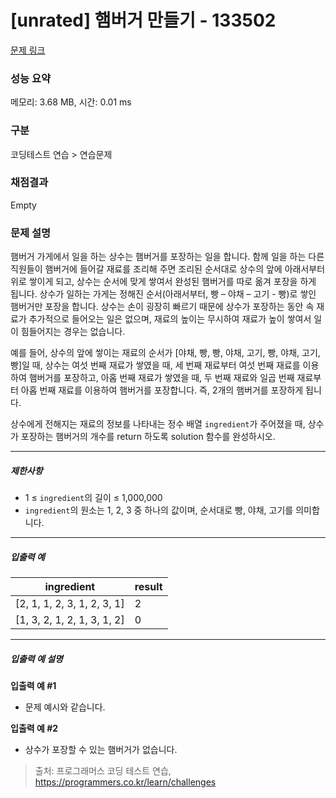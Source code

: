 # [unrated] 햄버거 만들기 - 133502 

[문제 링크](https://school.programmers.co.kr/learn/courses/30/lessons/133502) 

### 성능 요약

메모리: 3.68 MB, 시간: 0.01 ms

### 구분

코딩테스트 연습 > 연습문제

### 채점결과

Empty

### 문제 설명

<p>햄버거 가게에서 일을 하는 상수는 햄버거를 포장하는 일을 합니다. 함께 일을 하는 다른 직원들이 햄버거에 들어갈  재료를 조리해 주면 조리된 순서대로 상수의 앞에 아래서부터 위로 쌓이게 되고, 상수는 순서에 맞게 쌓여서 완성된 햄버거를 따로 옮겨 포장을 하게 됩니다. 상수가 일하는 가게는 정해진 순서(아래서부터, 빵 – 야채 – 고기 - 빵)로 쌓인 햄버거만 포장을 합니다. 상수는 손이 굉장히 빠르기 때문에 상수가 포장하는 동안 속 재료가 추가적으로 들어오는 일은 없으며,  재료의 높이는 무시하여  재료가 높이 쌓여서 일이 힘들어지는 경우는 없습니다.</p>

<p>예를 들어, 상수의 앞에 쌓이는 재료의 순서가 [야채, 빵, 빵, 야채, 고기, 빵, 야채, 고기, 빵]일 때, 상수는 여섯 번째 재료가 쌓였을 때, 세 번째 재료부터 여섯 번째 재료를 이용하여 햄버거를 포장하고, 아홉 번째 재료가 쌓였을 때, 두 번째 재료와 일곱 번째 재료부터 아홉 번째 재료를 이용하여 햄버거를 포장합니다. 즉, 2개의 햄버거를 포장하게 됩니다.</p>

<p>상수에게 전해지는 재료의 정보를 나타내는 정수 배열 <code>ingredient</code>가 주어졌을 때, 상수가 포장하는 햄버거의 개수를 return 하도록 solution 함수를 완성하시오.</p>

<hr>

<h5>제한사항</h5>

<ul>
<li>1 ≤ <code>ingredient</code>의 길이 ≤ 1,000,000</li>
<li><code>ingredient</code>의 원소는 1, 2, 3 중 하나의 값이며, 순서대로 빵, 야채, 고기를 의미합니다.</li>
</ul>

<hr>

<h5>입출력 예</h5>
<table class="table">
        <thead><tr>
<th>ingredient</th>
<th>result</th>
</tr>
</thead>
        <tbody><tr>
<td>[2, 1, 1, 2, 3, 1, 2, 3, 1]</td>
<td>2</td>
</tr>
<tr>
<td>[1, 3, 2, 1, 2, 1, 3, 1, 2]</td>
<td>0</td>
</tr>
</tbody>
      </table>
<hr>

<h5>입출력 예 설명</h5>

<p><strong>입출력 예 #1</strong></p>

<ul>
<li>문제 예시와 같습니다.</li>
</ul>

<p><strong>입출력 예 #2</strong></p>

<ul>
<li>상수가 포장할 수 있는 햄버거가 없습니다.</li>
</ul>


> 출처: 프로그래머스 코딩 테스트 연습, https://programmers.co.kr/learn/challenges